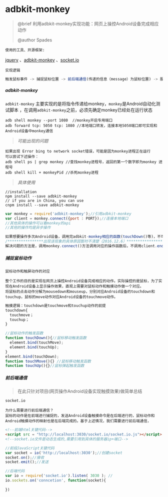 # adbkit-monkey

> @brief 利用adbkit-monkey实现功能：网页上操控Android设备完成相应动作
>
> @author Spades

`使用的工具、开源框架:`

[jquery](https://jquery.com/)  、[adbkit-monkey](https://github.com/openstf/adbkit-monkey) 、[socket.io](http://socket.io/)

`实现逻辑`

````javascript
触发鼠标事件 -> 捕捉鼠标位置 -> 前后端通信(传递的信息（message）为鼠标位置) -> 服务器得到鼠标位置信息，将其转化为Android屏幕上对应位置 -> adbkit-monkey实现操控
````



##### adbkit-monkey

`adbkit-monkey` 主要实现的是将指令传递给monkey，`monkey`是Android自动化测试脚本 ，在调用`adbkit-monkey`之前，必须先确定monkey已经处在运行状态

```` shell
adb shell monkey --port 1080  //monkey开启专用端口
adb forward tcp: 5050 tcp: 1080 //本地端口转发，连接本地5050端口即可实现和Android设备中monkey通信
````

> *可能出现的问题*

````shell
如果出现 Error bing to network socket错误，可能是因为monkey进程正在运行
可以尝试下述操作：
adb shell ps | grep monkey //查找monkey进程号，返回的第一个数字即为monkey 进程号
adb shell kill + monkeyPid //杀死monkey进程
````

> *具体使用*

````shell
//installation
npm install --save adbkit-monkey
// if you are in China, you can use
cnpm install --save adbkit-monkey
````

````javascript
var monkey = require('adbkit-monkey');//引用adbkit-monkey
var client = monkey.connect({port : PORT});//连接本地端口
//其他具体的操作可以看monkey的api
//其他的操作均是异步操作
````

````javascript
如果想要操作多次Android设备，调用完adbkit-monkey相应的函数(touchDown()等)，不可调用client.end()方法，否则再次调用monkey.connect()方法时，monkey会自动退出
/****************出现该现象的具体原因暂时不清楚（2016.12.6）**********************/
解决问题的方法是，调用monkey.connect()方法调用对应的操作函数后，不调用client.end()，即不断开连接，此时可以进行多次操作。
````



##### 捕捉鼠标动作

`鼠标动作和触屏动作的对应`

```
整个工作的目的是实现在网页上操控Android设备完成相应的动作。实际操控的是鼠标，为了实现在Android设备上显示操作效果，直观上需要对鼠标动作和触摸动作做一个对应。
将鼠标的点击动作分解为mousedown和mouseup，分别对应Android设备的touchdown和touchup，鼠标的move动作对应Android设备的touchmove动作。
```

````javascript
触摸逻辑：touchdown是touchmove和touchup动作的前提
touchdown{
  touchmove；
  touchup；
}
````

```javascript
//鼠标动作的触发函数
function touchDown(){//鼠标移动触发函数
  element.bind(touchMove);
  element.bind(touchUp);
}
element.bind(touchDown);
function touchMove(){} //鼠标移动触发函数
function touchUp(){}//鼠标弹起触发函数
```



##### 前后端通信

> 在此只针对项目(网页操作Android设备实现触摸效果)做简单总结

`socket.io`

```
为什么需要进行前后端通信？
鼠标的动作是在前端进行捕捉的，发送Android设备触摸命令是在后端进行的，鼠标动作和Android触摸动作的映射也是在后端完成的。基于上述情况，我们需要进行前后端通信，
```

```html
<!--前端html关键代码-->
<script src = "http://localhost:3030/socket.io/socket.io.js"></script> 
<!--socket.io文件是动态生成的,需要引用到具体的服务器ip+端口-->
```

```javascript
//前段JavaScript关键代码
var socket = io('http://localhost:3030');//创建socket
socket.on();//接收
socket.emit();//发送
```

```javascript
//后端代码
var io = require('socket.io').listen( 3030 ); //
io.sockets.on('conncetion', function(socket){
  
})
```













